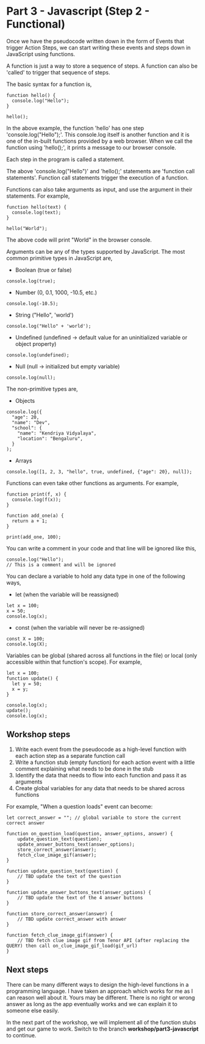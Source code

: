 # Part 3 - Javascript (Step 2 - Functional)

Once we have the pseudocode written down in the form of Events that trigger Action Steps, we can start writing these events and steps down in JavaScript using functions.

A function is just a way to store a sequence of steps. A function can also be 'called' to trigger that sequence of steps.

The basic syntax for a function is,

```
function hello() {
  console.log("Hello");
}

hello();
```

In the above example, the function 'hello' has one step 'console.log("Hello");'. This console.log itself is another function and it is one of the in-built functions provided by a web browser. When we call the function using 'hello();', it prints a message to our browser console.

Each step in the program is called a statement.

The above 'console.log("Hello")' and 'hello();' statements are 'function call statements'. Function call statements trigger the execution of a function.

Functions can also take arguments as input, and use the argument in their statements. For example,

```
function hello(text) {
  console.log(text);
}

hello("World");
```

The above code will print "World" in the browser console.

Arguments can be any of the types supported by JavaScript. The most common primitive types in JavaScript are,

- Boolean (true or false)
```
console.log(true);
```
- Number (0, 0.1, 1000, -10.5, etc.)
```
console.log(-10.5);
```
- String ("Hello", 'world')
```
console.log("Hello" + 'world');
```
- Undefined (undefined -> default value for an uninitialized variable or object property)
```
console.log(undefined);
```
- Null (null -> initialized but empty variable)
```
console.log(null);
```

The non-primitive types are,
- Objects
```
console.log({
  "age": 20,
  "name": "Dev",
  "school": {
    "name": "Kendriya Vidyalaya",
    "location": "Bengaluru",
  }
);
```
- Arrays
```
console.log([1, 2, 3, "hello", true, undefined, {"age": 20}, null]);
```

Functions can even take other functions as arguments. For example,

```
function print(f, x) {
  console.log(f(x));
}

function add_one(a) {
  return a + 1;
}

print(add_one, 100);
```

You can write a comment in your code and that line will be ignored like this,

```
console.log("Hello");
// This is a comment and will be ignored
```

You can declare a variable to hold any data type in one of the following ways,
- let (when the variable will be reassigned)
```
let x = 100;
x = 50;
console.log(x);
```
- const (when the variable will never be re-assigned)
```
const X = 100;
console.log(X);
```

Variables can be global (shared across all functions in the file) or local (only accessible within that function's scope). For example,

```
let x = 100;
function update() {
  let y = 50;
  x = y;
}

console.log(x);
update();
console.log(x);
```

## Workshop steps

1. Write each event from the pseudocode as a high-level function with each action step as a separate function call
2. Write a function stub (empty function) for each action event with a little comment explaining what needs to be done in the stub
3. Identify the data that needs to flow into each function and pass it as arguments
4. Create global variables for any data that needs to be shared across functions

For example, "When a question loads" event can become:

```
let correct_answer = ""; // global variable to store the current correct answer

function on_question_load(question, answer_options, answer) {
    update_question_text(question);
    update_answer_buttons_text(answer_options);
    store_correct_answer(answer);
    fetch_clue_image_gif(answer);
}

function update_question_text(question) {
    // TBD update the text of the question
}

function update_answer_buttons_text(answer_options) {
    // TBD update the text of the 4 answer buttons
}

function store_correct_answer(answer) {
    // TBD update correct_answer with answer
}

function fetch_clue_image_gif(answer) {
    // TBD fetch clue image gif from Tenor API (after replacing the QUERY) then call on_clue_image_gif_load(gif_url)
}
```

## Next steps

There can be many different ways to design the high-level functions in a programming language. I have taken an approach which works for me as I can reason well about it. Yours may be different. There is no right or wrong answer as long as the app eventually works and we can explain it to someone else easily.

In the next part of the workshop, we will implement all of the function stubs and get our game to work. Switch to the branch **workshop/part3-javascript** to continue.
